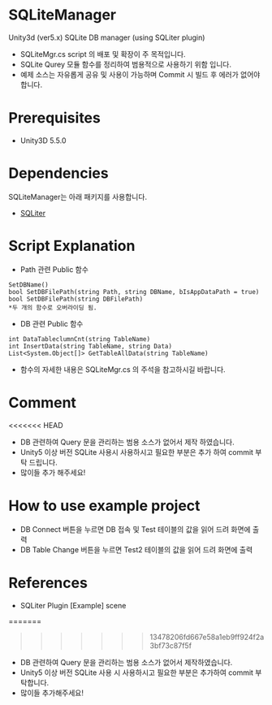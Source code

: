 # SQLiteManager

Unity3d (ver5.x) SQLite DB manager (using SQLiter plugin)

- SQLiteMgr.cs script 의 배포 및 확장이 주 목적입니다.
- SQLite Qurey 모듈 함수를 정리하여 범용적으로 사용하기 위함 입니다.
- 예제 소스는 자유롭게 공유 및 사용이 가능하며 Commit 시 빌드 후 에러가 없어야 합니다.

# Prerequisites

- Unity3D 5.5.0

# Dependencies

SQLiteManager는 아래 패키지를 사용합니다.

- [SQLiter](https://www.assetstore.unity3d.com/kr/#!/content/20660)

# Script Explanation

- Path 관련 Public 함수
```
SetDBName()
bool SetDBFilePath(string Path, string DBName, bIsAppDataPath = true)
bool SetDBFilePath(string DBFilePath)
*두 개의 함수로 오버라이딩 됨.
```
- DB 관련 Public 함수
```
int DataTableclumnCnt(string TableName)
int InsertData(string TableName, string Data)
List<System.Object[]> GetTableAllData(string TableName)
```
- 함수의 자세한 내용은 SQLiteMgr.cs 의 주석을 참고하시길 바랍니다.

# Comment
<<<<<<< HEAD
- DB 관련하여 Query 문을 관리하는 범용 소스가 없어서 제작 하였습니다. 
- Unity5 이상 버전 SQLite 사용시 사용하시고 필요한 부분은 추가 하여 commit 부탁 드립니다. 
- 많이들 추가 해주세요!

# How to use example project
- DB Connect 버튼을 누르면 DB 접속 및 Test 테이블의 값을 읽어 드려 화면에 출력
- DB Table Change 버튼을 누르면 Test2 테이블의 값을 읽어 드려 화면에 출력

# References
- SQLiter Plugin [Example] scene


=======
>>>>>>> 13478206fd667e58a1eb9ff924f2a3bf73c87f5f

- DB 관련하여 Query 문을 관리하는 범용 소스가 없어서 제작하였습니다.
- Unity5 이상 버전 SQLite 사용 시 사용하시고 필요한 부분은 추가하여 commit 부탁합니다.
- 많이들 추가해주세요!
